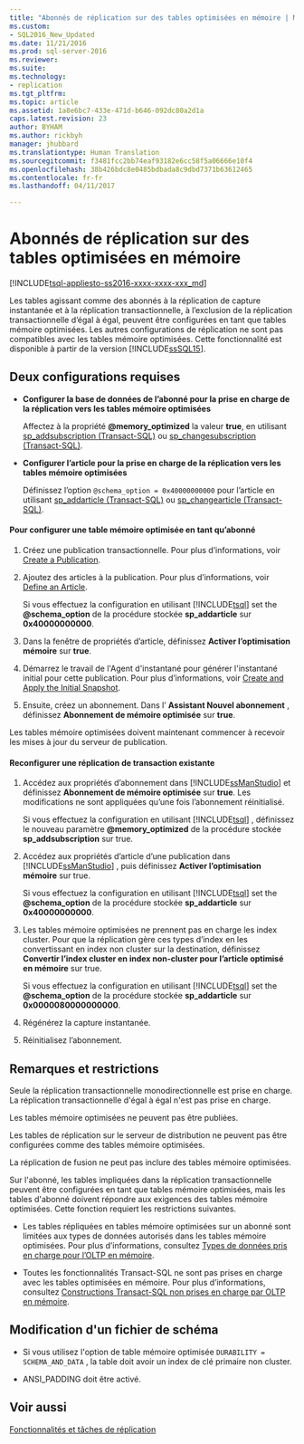 ```yaml
---
title: "Abonnés de réplication sur des tables optimisées en mémoire | Microsoft Docs"
ms.custom:
- SQL2016_New_Updated
ms.date: 11/21/2016
ms.prod: sql-server-2016
ms.reviewer: 
ms.suite: 
ms.technology:
- replication
ms.tgt_pltfrm: 
ms.topic: article
ms.assetid: 1a8e6bc7-433e-471d-b646-092dc80a2d1a
caps.latest.revision: 23
author: BYHAM
ms.author: rickbyh
manager: jhubbard
ms.translationtype: Human Translation
ms.sourcegitcommit: f3481fcc2bb74eaf93182e6cc58f5a06666e10f4
ms.openlocfilehash: 38b426bdc8e0485bdbada8c9dbd7371b63612465
ms.contentlocale: fr-fr
ms.lasthandoff: 04/11/2017

---
```

# <a name="replication-to-memory-optimized-table-subscribers"></a>Abonnés de réplication sur des tables optimisées en mémoire
[!INCLUDE[tsql-appliesto-ss2016-xxxx-xxxx-xxx_md](../../includes/tsql-appliesto-ss2016-xxxx-xxxx-xxx-md.md)]

  Les tables agissant comme des abonnés à la réplication de capture instantanée et à la réplication transactionnelle, à l’exclusion de la réplication transactionnelle d’égal à égal, peuvent être configurées en tant que tables mémoire optimisées. Les autres configurations de réplication ne sont pas compatibles avec les tables mémoire optimisées. Cette fonctionnalité est disponible à partir de la version [!INCLUDE[ssSQL15](../../includes/sssql15-md.md)].  
  
## <a name="two-configurations-are-required"></a>Deux configurations requises  
  
-   **Configurer la base de données de l’abonné pour la prise en charge de la réplication vers les tables mémoire optimisées**  
  
     Affectez à la propriété **@memory_optimized** la valeur **true**, en utilisant [sp_addsubscription &#40;Transact-SQL&#41;](../../relational-databases/system-stored-procedures/sp-addsubscription-transact-sql.md) ou [sp_changesubscription &#40;Transact-SQL&#41;](../../relational-databases/system-stored-procedures/sp-changesubscription-transact-sql.md).  
  
-   **Configurer l’article pour la prise en charge de la réplication vers les tables mémoire optimisées**  
  
     Définissez l’option `@schema_option = 0x40000000000` pour l’article en utilisant [sp_addarticle &#40;Transact-SQL&#41;](../../relational-databases/system-stored-procedures/sp-addarticle-transact-sql.md) ou [sp_changearticle &#40;Transact-SQL&#41;](../../relational-databases/system-stored-procedures/sp-changearticle-transact-sql.md).  
  
#### <a name="to-configure-a-memory-optimized-table-as-a-subscriber"></a>Pour configurer une table mémoire optimisée en tant qu’abonné  
  
1.  Créez une publication transactionnelle. Pour plus d’informations, voir [Create a Publication](../../relational-databases/replication/publish/create-a-publication.md).  
  
2.  Ajoutez des articles à la publication. Pour plus d’informations, voir [Define an Article](../../relational-databases/replication/publish/define-an-article.md).  
  
     Si vous effectuez la configuration en utilisant [!INCLUDE[tsql](../../includes/tsql-md.md)] set the **@schema_option** de la procédure stockée **sp_addarticle** sur   
    **0x40000000000**.  
  
3.  Dans la fenêtre de propriétés d’article, définissez **Activer l’optimisation mémoire** sur **true**.  
  
4.  Démarrez le travail de l'Agent d'instantané pour générer l'instantané initial pour cette publication. Pour plus d’informations, voir [Create and Apply the Initial Snapshot](../../relational-databases/replication/create-and-apply-the-initial-snapshot.md).  
  
5.  Ensuite, créez un abonnement. Dans l’ **Assistant Nouvel abonnement** , définissez **Abonnement de mémoire optimisée** sur **true**.  
  
 Les tables mémoire optimisées doivent maintenant commencer à recevoir les mises à jour du serveur de publication.  
  
#### <a name="reconfigure-an-existing-transaction-replication"></a>Reconfigurer une réplication de transaction existante  
  
1.  Accédez aux propriétés d’abonnement dans [!INCLUDE[ssManStudio](../../includes/ssmanstudio-md.md)] et définissez **Abonnement de mémoire optimisée** sur **true**. Les modifications ne sont appliquées qu’une fois l’abonnement réinitialisé.  
  
     Si vous effectuez la configuration en utilisant [!INCLUDE[tsql](../../includes/tsql-md.md)] , définissez le nouveau paramètre **@memory_optimized** de la procédure stockée **sp_addsubscription** sur true.  
  
2.  Accédez aux propriétés d’article d’une publication dans [!INCLUDE[ssManStudio](../../includes/ssmanstudio-md.md)] , puis définissez **Activer l’optimisation mémoire** sur true.  
  
     Si vous effectuez la configuration en utilisant [!INCLUDE[tsql](../../includes/tsql-md.md)] set the **@schema_option** de la procédure stockée **sp_addarticle** sur   
    **0x40000000000**.  
  
3.  Les tables mémoire optimisées ne prennent pas en charge les index cluster. Pour que la réplication gère ces types d’index en les convertissant en index non cluster sur la destination, définissez **Convertir l’index cluster en index non-cluster pour l’article optimisé en mémoire** sur true.  
  
     Si vous effectuez la configuration en utilisant [!INCLUDE[tsql](../../includes/tsql-md.md)] set the **@schema_option** de la procédure stockée **sp_addarticle** sur  **0x0000080000000000**.  
  
4.  Régénérez la capture instantanée.  
  
5.  Réinitialisez l’abonnement.  
  
## <a name="remarks-and-restrictions"></a>Remarques et restrictions  
 Seule la réplication transactionnelle monodirectionnelle est prise en charge. La réplication transactionnelle d'égal à égal n'est pas prise en charge.  
  
 Les tables mémoire optimisées ne peuvent pas être publiées.  
  
 Les tables de réplication sur le serveur de distribution ne peuvent pas être configurées comme des tables mémoire optimisées.  
  
 La réplication de fusion ne peut pas inclure des tables mémoire optimisées.  
  
 Sur l'abonné, les tables impliquées dans la réplication transactionnelle peuvent être configurées en tant que tables mémoire optimisées, mais les tables d'abonné doivent répondre aux exigences des tables mémoire optimisées. Cette fonction requiert les restrictions suivantes.  
 
-   Les tables répliquées en tables mémoire optimisées sur un abonné sont limitées aux types de données autorisés dans les tables mémoire optimisées. Pour plus d’informations, consultez [Types de données pris en charge pour l’OLTP en mémoire](../../relational-databases/in-memory-oltp/supported-data-types-for-in-memory-oltp.md).  
  
-   Toutes les fonctionnalités Transact-SQL ne sont pas prises en charge avec les tables optimisées en mémoire. Pour plus d’informations, consultez [Constructions Transact-SQL non prises en charge par OLTP en mémoire](../../relational-databases/in-memory-oltp/transact-sql-constructs-not-supported-by-in-memory-oltp.md).  
  
##  <a name="Schema"></a> Modification d'un fichier de schéma  
  
-   Si vous utilisez l'option de table mémoire optimisée `DURABILITY = SCHEMA_AND_DATA` , la table doit avoir un index de clé primaire non cluster.  
  
-   ANSI_PADDING doit être activé.  
  
## <a name="see-also"></a>Voir aussi  
 [Fonctionnalités et tâches de réplication](../../relational-databases/replication/replication-features-and-tasks.md)  
  
  


